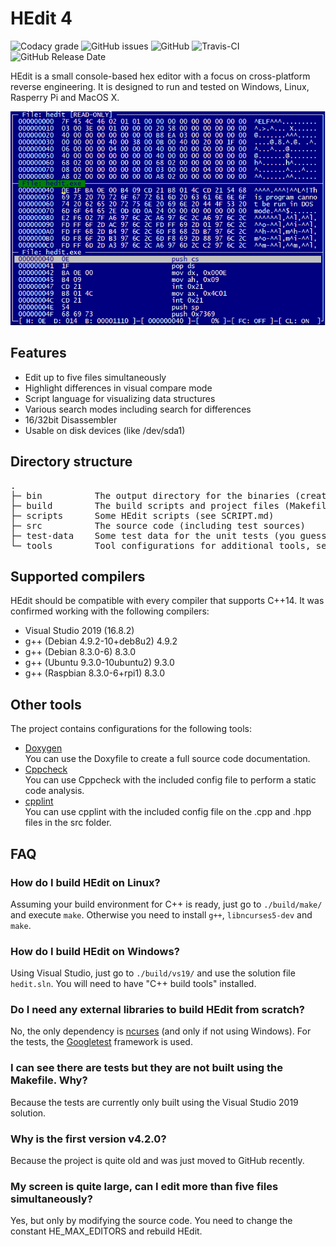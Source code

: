 # HEdit 4

![Codacy grade](https://img.shields.io/codacy/grade/b3f7f8435745453aae04b0f164b2f5e3)
![GitHub issues](https://img.shields.io/github/issues/Roxxorfreak/HEdit)
![GitHub](https://img.shields.io/github/license/Roxxorfreak/HEdit)
![Travis-CI](https://img.shields.io/travis/com/Roxxorfreak/HEdit)
![GitHub Release Date](https://img.shields.io/github/release-date/Roxxorfreak/HEdit)

HEdit is a small console-based hex editor with a focus on cross-platform reverse engineering.
It is designed to run and tested on Windows, Linux, Rasperry Pi and MacOS X.

<p align="center">
  <img alt="HEdit" src="hedit.png">
</p>

## Features

* Edit up to five files simultaneously
* Highlight differences in visual compare mode
* Script language for visualizing data structures
* Various search modes including search for differences
* 16/32bit Disassembler
* Usable on disk devices (like /dev/sda1)

## Directory structure

<pre>
.
├─ bin          The output directory for the binaries (created during build process)
├─ build        The build scripts and project files (Makefile, VS2019, etc.)
├─ scripts      Some HEdit scripts (see SCRIPT.md)
├─ src          The source code (including test sources)
├─ test-data    Some test data for the unit tests (you guessed it)
└─ tools        Tool configurations for additional tools, see <a href="#other-tools">below</a>
</pre>

## Supported compilers

HEdit should be compatible with every compiler that supports C++14.
It was confirmed working with the following compilers:

* Visual Studio 2019 (16.8.2)
* g++ (Debian 4.9.2-10+deb8u2) 4.9.2
* g++ (Debian 8.3.0-6) 8.3.0
* g++ (Ubuntu 9.3.0-10ubuntu2) 9.3.0
* g++ (Raspbian 8.3.0-6+rpi1) 8.3.0

## Other tools 

The project contains configurations for the following tools:

* [Doxygen](https://www.doxygen.nl/)  
You can use the Doxyfile to create a full source code documentation.
* [Cppcheck](http://cppcheck.sourceforge.net/)  
You can use Cppcheck with the included config file to perform a static code analysis.
* [cpplint](https://github.com/cpplint/cpplint)  
You can use cpplint with the included config file on the .cpp and .hpp files in the src folder.

## FAQ

### How do I build HEdit on Linux?

Assuming your build environment for C++ is ready, just go to `./build/make/` and execute `make`.
Otherwise you need to install `g++`, `libncurses5-dev` and `make`.

### How do I build HEdit on Windows?

Using Visual Studio, just go to `./build/vs19/` and use the solution file `hedit.sln`.
You will need to have "C++ build tools" installed.

### Do I need any external libraries to build HEdit from scratch?

No, the only dependency is [ncurses](https://invisible-island.net/ncurses/) (and only if not using Windows).
For the tests, the [Googletest](https://github.com/google/googletest) framework is used.

### I can see there are tests but they are not built using the Makefile. Why?

Because the tests are currently only built using the Visual Studio 2019 solution.

### Why is the first version v4.2.0?

Because the project is quite old and was just moved to GitHub recently.

### My screen is quite large, can I edit more than five files simultaneously?

Yes, but only by modifying the source code. You need to change the constant HE_MAX_EDITORS and rebuild HEdit.

